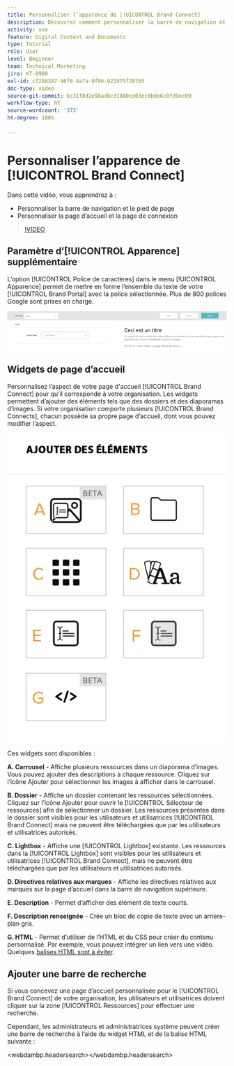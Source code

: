 ```yaml
---
title: Personnaliser l’apparence de [!UICONTROL Brand Connect]
description: Découvrez comment personnaliser la barre de navigation et le pied de page, ainsi que la page d’accueil et la page de connexion dans [!UICONTROL Brand Connect] pour [!UICONTROL Workfront DAM].
activity: use
feature: Digital Content and Documents
type: Tutorial
role: User
level: Beginner
team: Technical Marketing
jira: KT-8980
exl-id: cf286347-46f0-4a7a-9f06-921975f28765
doc-type: video
source-git-commit: 6c31f8d2e98ad8cd1880cd03ec0b0e6c0fd9ec09
workflow-type: ht
source-wordcount: '373'
ht-degree: 100%

---
```


# Personnaliser l’apparence de [!UICONTROL Brand Connect]

Dans cette vidéo, vous apprendrez à :

* Personnaliser la barre de navigation et le pied de page
* Personnaliser la page d’accueil et la page de connexion

>[!VIDEO](https://video.tv.adobe.com/v/335242/?quality=12&learn=on)

## Paramètre d’[!UICONTROL Apparence] supplémentaire

L’option [!UICONTROL Police de caractères] dans le menu [!UICONTROL Apparence] permet de mettre en forme l’ensemble du texte de votre [!UICONTROL Brand Portal] avec la police sélectionnée. Plus de 800 polices Google sont prises en charge.

![L’option [!UICONTROL Police] dans le menu [!UICONTROL Apparence] pour le [!UICONTROL Brand Portal]](assets/02-brand-connect-appearance-font.png)

## Widgets de page d’accueil

Personnalisez l’aspect de votre page d&#39;accueil [!UICONTROL Brand Connect] pour qu’il corresponde à votre organisation. Les widgets permettent d’ajouter des éléments tels que des dossiers et des diaporamas d’images. Si votre organisation comporte plusieurs [!UICONTROL Brand Connects], chacun possède sa propre page d’accueil, dont vous pouvez modifier l’aspect.

![Capture d’écran des widgets disponibles pour votre page d’accueil [!UICONTROL Brand Connect] ](assets/03-brand-connect-home-page-widgets.png)

Ces widgets sont disponibles :

**A. Carrousel** - Affiche plusieurs ressources dans un diaporama d’images. Vous pouvez ajouter des descriptions à chaque ressource. Cliquez sur l’icône Ajouter pour sélectionner les images à afficher dans le carrousel.

**B. Dossier** - Affiche un dossier contenant les ressources sélectionnées. Cliquez sur l’icône Ajouter pour ouvrir le [!UICONTROL Sélecteur de ressources] afin de sélectionner un dossier. Les ressources présentes dans le dossier sont visibles pour les utilisateurs et utilisatrices [!UICONTROL Brand Connect] mais ne peuvent être téléchargées que par les utilisateurs et utilisatrices autorisés.

**C. Lightbox** - Affiche une [!UICONTROL Lightbox] existante. Les ressources dans la [!UICONTROL Lightbox] sont visibles pour les utilisateurs et utilisatrices [!UICONTROL Brand Connect], mais ne peuvent être téléchargées que par les utilisateurs et utilisatrices autorisés.

**D. Directives relatives aux marques** - Affiche les directives relatives aux marques sur la page d’accueil dans la barre de navigation supérieure.

**E. Description** - Permet d’afficher des élément de texte courts.

**F. Description renseignée** - Crée un bloc de copie de texte avec un arrière-plan gris.

**G. HTML** - Permet d’utiliser de l’HTML et du CSS pour créer du contenu personnalisé. Par exemple, vous pouvez intégrer un lien vers une vidéo. Quelques [balises HTML sont à éviter](https://www.damsuccess.com/hc/en-us/articles/206170043-Brand-Connect-Admin-Guide#html).

## Ajouter une barre de recherche

Si vous concevez une page d’accueil personnalisée pour le [!UICONTROL Brand Connect] de votre organisation, les utilisateurs et utilisatrices doivent cliquer sur la zone [!UICONTROL Ressources] pour effectuer une recherche.

Cependant, les administrateurs et administratrices système peuvent créer une barre de recherche à l’aide du widget HTML et de la balise HTML suivante :

&lt;webdambp.headersearch>&lt;/webdambp.headersearch>
